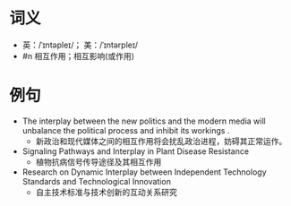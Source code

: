 # 词义
- 英：/ˈɪntəpleɪ/； 美：/ˈɪntərpleɪ/
- #n 相互作用；相互影响(或作用)
# 例句
- The interplay between the new politics and the modern media will unbalance the political process and inhibit its workings .
	- 新政治和现代媒体之间的相互作用将会扰乱政治进程，妨碍其正常运作。
- Signaling Pathways and Interplay in Plant Disease Resistance
	- 植物抗病信号传导途径及其相互作用
- Research on Dynamic Interplay between Independent Technology Standards and Technological Innovation
	- 自主技术标准与技术创新的互动关系研究
